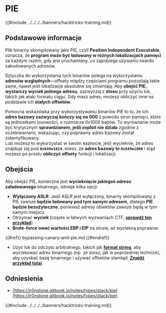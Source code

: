 # PIE

{{#include ../../../../banners/hacktricks-training.md}}

## Podstawowe informacje

Plik binarny skompilowany jako PIE, czyli **Position Independent Executable**, oznacza, że **program może być ładowany w różnych lokalizacjach pamięci** za każdym razem, gdy jest uruchamiany, co zapobiega używaniu twardo zakodowanych adresów.

Sztuczka do wykorzystania tych binariów polega na wykorzystaniu **adresów względnych**—offsety między częściami programu pozostają takie same, nawet jeśli lokalizacje absolutne się zmieniają. Aby **obejść PIE, wystarczy wyciek jednego adresu**, zazwyczaj z **stosu** przy użyciu luk, takich jak ataki formatu ciągu. Gdy masz adres, możesz obliczyć inne na podstawie ich **stałych offsetów**.

Pomocna wskazówka przy wykorzystywaniu binariów PIE to to, że ich **adres bazowy zazwyczaj kończy się na 000** z powodu stron pamięci, które są jednostkami losowości, o rozmiarze 0x1000 bajtów. To wyrównanie może być krytycznym **sprawdzianem, jeśli exploit nie działa** zgodnie z oczekiwaniami, wskazując, czy poprawny adres bazowy został zidentyfikowany.\
Lub możesz to wykorzystać w swoim exploicie, jeśli wycieknie, że adres znajduje się pod **`0x649e1024`**, wiesz, że **adres bazowy to `0x649e1000`** i stąd możesz po prostu **obliczyć offsety** funkcji i lokalizacji.

## Obejścia

Aby obejść PIE, konieczne jest **wycieknięcie jakiegoś adresu załadowanego** binarnego, istnieje kilka opcji:

- **Wyłączony ASLR**: Jeśli ASLR jest wyłączony, binarny skompilowany z PIE zawsze **będzie ładowany pod tym samym adresem**, dlatego **PIE będzie bezużyteczne**, ponieważ adresy obiektów zawsze będą w tym samym miejscu.
- Otrzymać **wyciek** (częste w łatwych wyzwaniach CTF, [**sprawdź ten przykład**](https://ir0nstone.gitbook.io/notes/types/stack/pie/pie-exploit))
- **Brute-force'ować wartości EBP i EIP** na stosie, aż wyciekną poprawne:

{{#ref}}
bypassing-canary-and-pie.md
{{#endref}}

- Użyć luk do odczytu arbitralnego, takich jak [**format string**](../../format-strings/), aby wyciekować adres binarnego (np. ze stosu, jak w poprzedniej technice), aby uzyskać bazę binarnego i używać offsetów stamtąd. [**Znajdź przykład tutaj**](https://ir0nstone.gitbook.io/notes/types/stack/pie/pie-bypass).

## Odniesienia

- [https://ir0nstone.gitbook.io/notes/types/stack/pie](https://ir0nstone.gitbook.io/notes/types/stack/pie)

{{#include ../../../../banners/hacktricks-training.md}}
